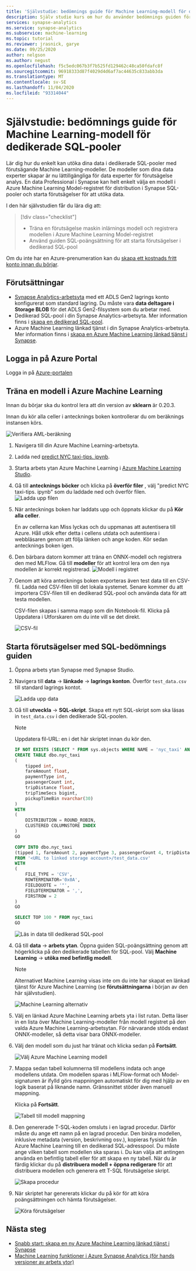 ```yaml
---
title: 'Självstudie: bedömnings guide för Machine Learning-modell för dedikerade SQL-pooler'
description: Själv studie kurs om hur du använder bedömnings guiden för Machine Learning-modeller för att utöka data i dedikerade SQL-pooler.
services: synapse-analytics
ms.service: synapse-analytics
ms.subservice: machine-learning
ms.topic: tutorial
ms.reviewer: jrasnick, garye
ms.date: 09/25/2020
author: nelgson
ms.author: negust
ms.openlocfilehash: f5c5edc067b3f7b525fd129462c48ca50fdafc8f
ms.sourcegitcommit: 96918333d87f4029d4d6af7ac44635c833abb3da
ms.translationtype: MT
ms.contentlocale: sv-SE
ms.lasthandoff: 11/04/2020
ms.locfileid: "93314044"
---
```

# <a name="tutorial-machine-learning-model-scoring-wizard-for-dedicated-sql-pools"></a>Självstudie: bedömnings guide för Machine Learning-modell för dedikerade SQL-pooler

Lär dig hur du enkelt kan utöka dina data i dedikerade SQL-pooler med förutsägande Machine Learning-modeller.  De modeller som dina data experter skapar är nu lättillgängliga för data experter för förutsägelse analys. En data Professional i Synapse kan helt enkelt välja en modell i Azure Machine Learning Model-registret för distribution i Synapse SQL-pooler och starta förutsägelser för att utöka data.

I den här självstudien får du lära dig att:

> [!div class="checklist"]
> - Träna en förutsägelse maskin inlärnings modell och registrera modellen i Azure Machine Learning Model-registret
> - Använd guiden SQL-poängsättning för att starta förutsägelser i dedikerad SQL-pool

Om du inte har en Azure-prenumeration kan du [skapa ett kostnads fritt konto innan du börjar](https://azure.microsoft.com/free/).

## <a name="prerequisites"></a>Förutsättningar

- [Synapse Analytics-arbetsyta](../get-started-create-workspace.md) med ett ADLS Gen2 lagrings konto konfigurerat som standard lagring. Du måste vara **data deltagare i Storage BLOB** för det ADLS Gen2-filsystem som du arbetar med.
- Dedikerad SQL-pool i din Synapse Analytics-arbetsyta. Mer information finns i [skapa en dedikerad SQL-pool](../quickstart-create-sql-pool-studio.md).
- Azure Machine Learning länkad tjänst i din Synapse Analytics-arbetsyta. Mer information finns i [skapa en Azure Machine Learning länkad tjänst i Synapse](quickstart-integrate-azure-machine-learning.md).

## <a name="sign-in-to-the-azure-portal"></a>Logga in på Azure Portal

Logga in på [Azure-portalen](https://portal.azure.com/)

## <a name="train-a-model-in-azure-machine-learning"></a>Träna en modell i Azure Machine Learning

Innan du börjar ska du kontrol lera att din version av **sklearn** är 0.20.3.

Innan du kör alla celler i antecknings boken kontrollerar du om beräknings instansen körs.

![Verifiera AML-beräkning](media/tutorial-sql-pool-model-scoring-wizard/tutorial-sql-scoring-wizard-train-00b.png)

1. Navigera till din Azure Machine Learning-arbetsyta.

1. Ladda ned [predict NYC taxi-tips. ipynb](https://go.microsoft.com/fwlink/?linkid=2144301).

1. Starta arbets ytan Azure Machine Learning i [Azure Machine Learning Studio](https://ml.azure.com).

1. Gå till **antecknings böcker** och klicka på **överför filer** , välj "predict NYC taxi-tips. ipynb" som du laddade ned och överför filen.
   ![Ladda upp filen](media/tutorial-sql-pool-model-scoring-wizard/tutorial-sql-scoring-wizard-train-00a.png)

1. När antecknings boken har laddats upp och öppnats klickar du på **Kör alla celler**.

   En av cellerna kan Miss lyckas och du uppmanas att autentisera till Azure. Håll utkik efter detta i cellens utdata och autentisera i webbläsaren genom att följa länken och ange koden. Kör sedan antecknings boken igen.

1. Den bärbara datorn kommer att träna en ONNX-modell och registrera den med MLFlow. Gå till **modeller** för att kontrol lera om den nya modellen är korrekt registrerad.
   ![Modell i registret](media/tutorial-sql-pool-model-scoring-wizard/tutorial-sql-scoring-wizard-train-00c.png)

1. Genom att köra antecknings boken exporteras även test data till en CSV-fil. Ladda ned CSV-filen till det lokala systemet. Senare kommer du att importera CSV-filen till en dedikerad SQL-pool och använda data för att testa modellen.

   CSV-filen skapas i samma mapp som din Notebook-fil. Klicka på Uppdatera i Utforskaren om du inte vill se det direkt.

   ![CSV-fil](media/tutorial-sql-pool-model-scoring-wizard/tutorial-sql-scoring-wizard-train-00d.png)

## <a name="launch-predictions-with-sql-scoring-wizard"></a>Starta förutsägelser med SQL-bedömnings guiden

1. Öppna arbets ytan Synapse med Synapse Studio.

1. Navigera till **data**  ->  **länkade**  ->  **lagrings konton**. Överför `test_data.csv` till standard lagrings kontot.

   ![Ladda upp data](media/tutorial-sql-pool-model-scoring-wizard/tutorial-sql-scoring-wizard-00a.png)

1. Gå till **utveckla**  ->  **SQL-skript**. Skapa ett nytt SQL-skript som ska läsas in `test_data.csv` i den dedikerade SQL-poolen.

   > [!NOTE]
   > Uppdatera fil-URL: en i det här skriptet innan du kör den.

   ```SQL
   IF NOT EXISTS (SELECT * FROM sys.objects WHERE NAME = 'nyc_taxi' AND TYPE = 'U')
   CREATE TABLE dbo.nyc_taxi
   (
       tipped int,
       fareAmount float,
       paymentType int,
       passengerCount int,
       tripDistance float,
       tripTimeSecs bigint,
       pickupTimeBin nvarchar(30)
   )
   WITH
   (
       DISTRIBUTION = ROUND_ROBIN,
       CLUSTERED COLUMNSTORE INDEX
   )
   GO
   
   COPY INTO dbo.nyc_taxi
   (tipped 1, fareAmount 2, paymentType 3, passengerCount 4, tripDistance 5, tripTimeSecs 6, pickupTimeBin 7)
   FROM '<URL to linked storage account>/test_data.csv'
   WITH
   (
       FILE_TYPE = 'CSV',
       ROWTERMINATOR='0x0A',
       FIELDQUOTE = '"',
       FIELDTERMINATOR = ',',
       FIRSTROW = 2
   )
   GO
   
   SELECT TOP 100 * FROM nyc_taxi
   GO
   ```

   ![Läs in data till dedikerad SQL-pool](media/tutorial-sql-pool-model-scoring-wizard/tutorial-sql-scoring-wizard-00b.png)

1. Gå till **data**  ->  **arbets ytan**. Öppna guiden SQL-poängsättning genom att högerklicka på den dedikerade tabellen för SQL-pool. Välj **Machine Learning**  ->  **utöka med befintlig modell**.

   > [!NOTE]
   > Alternativet Machine Learning visas inte om du inte har skapat en länkad tjänst för Azure Machine Learning (se **förutsättningarna** i början av den här självstudien).

   ![Machine Learning alternativ](media/tutorial-sql-pool-model-scoring-wizard/tutorial-sql-scoring-wizard-00c.png)

1. Välj en länkad Azure Machine Learning arbets yta i list rutan. Detta läser in en lista över Machine Learning-modeller från modell registret på den valda Azure Machine Learning-arbetsytan. För närvarande stöds endast ONNX-modeller, så detta visar bara ONNX-modeller.

1. Välj den modell som du just har tränat och klicka sedan på **Fortsätt**.

   ![Välj Azure Machine Learning modell](media/tutorial-sql-pool-model-scoring-wizard/tutorial-sql-scoring-wizard-00d.png)

1. Mappa sedan tabell kolumnerna till modellens indata och ange modellens utdata. Om modellen sparas i MLFlow-format och Model-signaturen är ifylld görs mappningen automatiskt för dig med hjälp av en logik baserat på liknande namn. Gränssnittet stöder även manuell mappning.

   Klicka på **Fortsätt**.

   ![Tabell till modell mappning](media/tutorial-sql-pool-model-scoring-wizard/tutorial-sql-scoring-wizard-00e.png)

1. Den genererade T-SQL-koden omsluts i en lagrad procedur. Därför måste du ange ett namn på en lagrad procedur. Den binära modellen, inklusive metadata (version, beskrivning osv.), kopieras fysiskt från Azure Machine Learning till en dedikerad SQL-adresspool. Du måste ange vilken tabell som modellen ska sparas i. Du kan välja att antingen använda en befintlig tabell eller för att skapa en ny tabell. När du är färdig klickar du på **distribuera modell + öppna redigerare** för att distribuera modellen och generera ett T-SQL förutsägelse skript.

   ![Skapa procedur](media/tutorial-sql-pool-model-scoring-wizard/tutorial-sql-scoring-wizard-00f.png)

1. När skriptet har genererats klickar du på kör för att köra poängsättningen och hämta förutsägelser.

   ![Köra förutsägelser](media/tutorial-sql-pool-model-scoring-wizard/tutorial-sql-scoring-wizard-00g.png)

## <a name="next-steps"></a>Nästa steg

- [Snabb start: skapa en ny Azure Machine Learning länkad tjänst i Synapse](quickstart-integrate-azure-machine-learning.md)
- [Machine Learning funktioner i Azure Synapse Analytics (för hands versioner av arbets ytor)](what-is-machine-learning.md)
